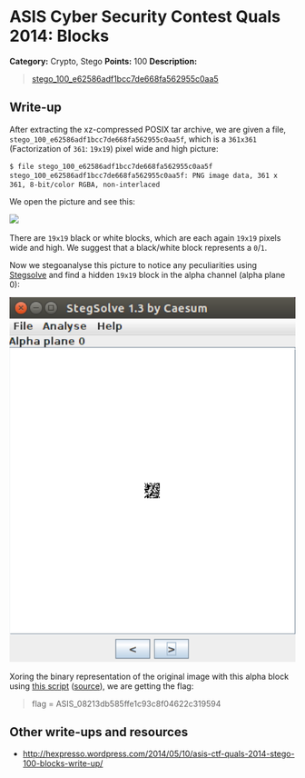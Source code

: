 # ASIS Cyber Security Contest Quals 2014: Blocks

**Category:** Crypto, Stego
**Points:** 100
**Description:**

> [stego\_100\_e62586adf1bcc7de668fa562955c0aa5](stego_100_e62586adf1bcc7de668fa562955c0aa5)

## Write-up

After extracting the xz-compressed POSIX tar archive, we are given a file, `stego_100_e62586adf1bcc7de668fa562955c0aa5f`, which is a `361x361` (Factorization of `361`: `19x19`) pixel wide and high picture:

```
$ file stego_100_e62586adf1bcc7de668fa562955c0aa5f
stego_100_e62586adf1bcc7de668fa562955c0aa5f: PNG image data, 361 x 361, 8-bit/color RGBA, non-interlaced
```

We open the picture and see this:

![](stego_100_e62586adf1bcc7de668fa562955c0aa5)

There are `19x19` black or white blocks, which are each again `19x19` pixels wide and high.
We suggest that a black/white block represents a `0`/`1`.

Now we stegoanalyse this picture to notice any peculiarities using [Stegsolve](http://www.wechall.net/download/12/Stegsolve_jar) and find a hidden `19x19` block in the alpha channel (alpha plane 0):

![](alphaplane0.png)

Xoring the binary representation of the original image with this alpha block using [this script](picxoralpha.py) ([source](http://hexpresso.wordpress.com/2014/05/10/asis-ctf-quals-2014-stego-100-blocks-write-up/)), we are getting the flag:

> flag  = ASIS_08213db585ffe1c93c8f04622c319594

## Other write-ups and resources

* <http://hexpresso.wordpress.com/2014/05/10/asis-ctf-quals-2014-stego-100-blocks-write-up/>
